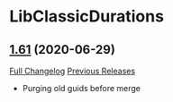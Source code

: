 # LibClassicDurations

## [1.61](https://github.com/rgd87/LibClassicDurations/tree/1.61) (2020-06-29)
[Full Changelog](https://github.com/rgd87/LibClassicDurations/compare/1.60...1.61) [Previous Releases](https://github.com/rgd87/LibClassicDurations/releases)

- Purging old guids before merge  
